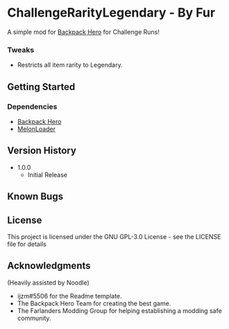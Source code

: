 # ChallengeRarityLegendary - By Fur 

A simple mod for [Backpack Hero](https://store.steampowered.com/app/1970580/Backpack_Hero/) for Challenge Runs!

### Tweaks
* Restricts all item rarity to Legendary.

## Getting Started

### Dependencies

* [Backpack Hero](https://store.steampowered.com/app/1970580/Backpack_Hero/)
* [MelonLoader](https://github.com/LavaGang/MelonLoader)


## Version History

* 1.0.0
	* Initial Release

## Known Bugs

## License

This project is licensed under the GNU GPL-3.0 License - see the LICENSE file for details

## Acknowledgments
(Heavily assisted by Noodle)
* ijzm#5506 for the Readme template.
* The Backpack Hero Team for creating the best game.
* The Farlanders Modding Group for helping establishing a modding safe community.
